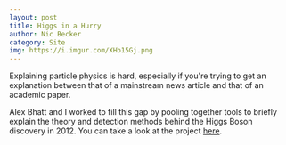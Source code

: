 ```yaml
---
layout: post
title: Higgs in a Hurry
author: Nic Becker
category: Site
img: https://i.imgur.com/XHb15Gj.png
---
```


Explaining particle physics is hard, especially if you're trying to get an explanation between that of a mainstream news article and that of an academic paper.

Alex Bhatt and I worked to fill this gap by pooling together tools to briefly explain the theory and detection methods behind the Higgs Boson discovery in 2012. You can take a look at the project [here](https://npb.space/higgsinahurry/).
